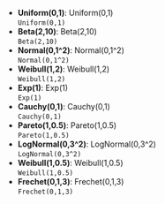 * **Uniform(0,1)**: Uniform(0,1)  
  `Uniform(0,1)`
* **Beta(2,10)**: Beta(2,10)  
  `Beta(2,10)`
* **Normal(0,1^2)**: Normal(0,1^2)  
  `Normal(0,1^2)`
* **Weibull(1,2)**: Weibull(1,2)  
  `Weibull(1,2)`
* **Exp(1)**: Exp(1)  
  `Exp(1)`
* **Cauchy(0,1)**: Cauchy(0,1)  
  `Cauchy(0,1)`
* **Pareto(1,0.5)**: Pareto(1,0.5)  
  `Pareto(1,0.5)`
* **LogNormal(0,3^2)**: LogNormal(0,3^2)  
  `LogNormal(0,3^2)`
* **Weibull(1,0.5)**: Weibull(1,0.5)  
  `Weibull(1,0.5)`
* **Frechet(0,1,3)**: Frechet(0,1,3)  
  `Frechet(0,1,3)`
